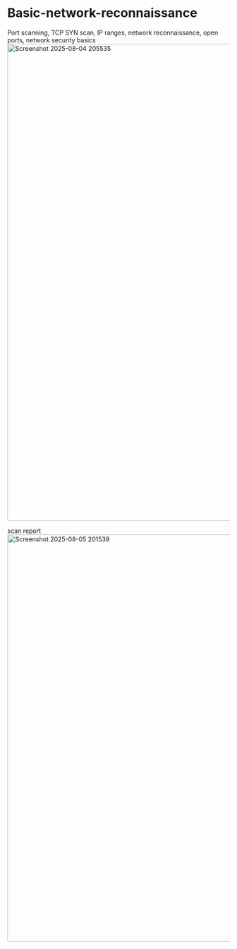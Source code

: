 # Basic-network-reconnaissance
 Port scanning, TCP SYN scan, IP ranges, network reconnaissance, open ports,  network security basics
<img width="1920" height="1080" alt="Screenshot 2025-08-04 205535" src="https://github.com/user-attachments/assets/eb3e1d8c-4f28-46cd-99cd-93fb4952de08" />

scan report
<img width="1920" height="922" alt="Screenshot 2025-08-05 201539" src="https://github.com/user-attachments/assets/609b9e5a-ea21-4816-9a58-bbd0024ee349" />

